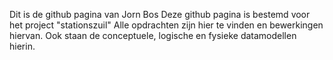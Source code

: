 Dit is de github pagina van Jorn Bos
Deze github pagina is bestemd voor het project "stationszuil"
Alle opdrachten zijn hier te vinden en bewerkingen hiervan.
Ook staan de conceptuele, logische en fysieke datamodellen hierin.
